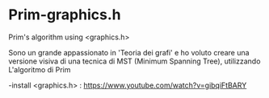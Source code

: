 # Prim-graphics.h
 Prim's algorithm using <graphics.h>

Sono un grande appassionato in 'Teoria dei grafi' e ho voluto creare una versione visiva di una tecnica di MST (Minimum Spanning Tree), utilizzando L'algoritmo di Prim

-install <graphics.h> : https://www.youtube.com/watch?v=gibqiFtBARY
